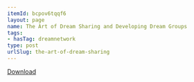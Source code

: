 ```yaml
---
itemId: bcpov6tqqf6
layout: page
name: The Art of Dream Sharing and Developing Dream Groups
tags:
- hasTag: dreamnetwork
type: post
urlSlug: the-art-of-dream-sharing
---
```

<a href="../files/pdfs/Volume_publications/publications.the-art-of-dream-sharing.pdf" download="">Download</a>